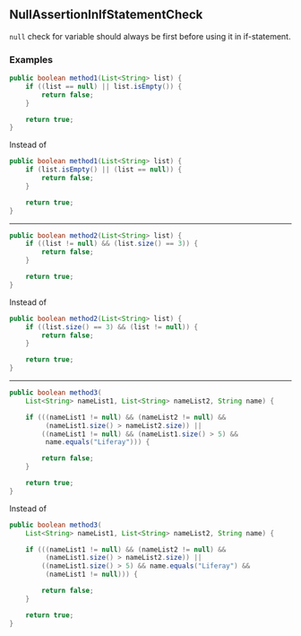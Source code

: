 ## NullAssertionInIfStatementCheck

`null` check for variable should always be first before using it in if-statement.

### Examples

```java
public boolean method1(List<String> list) {
	if ((list == null) || list.isEmpty()) {
		return false;
	}

	return true;
}
```

Instead of

```java
public boolean method1(List<String> list) {
	if (list.isEmpty() || (list == null)) {
		return false;
	}

	return true;
}
```

---

```java
public boolean method2(List<String> list) {
	if ((list != null) && (list.size() == 3)) {
		return false;
	}

	return true;
}
```

Instead of

```java
public boolean method2(List<String> list) {
	if ((list.size() == 3) && (list != null)) {
		return false;
	}

	return true;
}
```

---

```java
public boolean method3(
	List<String> nameList1, List<String> nameList2, String name) {

	if (((nameList1 != null) && (nameList2 != null) &&
		 (nameList1.size() > nameList2.size)) ||
		((nameList1 != null) && (nameList1.size() > 5) &&
		 name.equals("Liferay"))) {

		return false;
	}

	return true;
}
```

Instead of

```java
public boolean method3(
	List<String> nameList1, List<String> nameList2, String name) {

	if (((nameList1 != null) && (nameList2 != null) &&
		 (nameList1.size() > nameList2.size)) ||
		((nameList1.size() > 5) && name.equals("Liferay") &&
		 (nameList1 != null))) {

		return false;
	}

	return true;
}
```